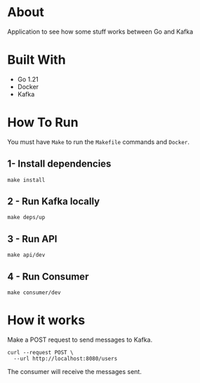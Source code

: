# About
Application to see how some stuff works between Go and Kafka

# Built With
- Go 1.21
- Docker
- Kafka

# How To Run
You must have `Make` to run the `Makefile` commands and `Docker`.

## 1- Install dependencies
```
make install
```

## 2 - Run Kafka locally
```
make deps/up
```
## 3 - Run API
```
make api/dev
```
## 4 - Run Consumer
```
make consumer/dev
```

# How it works
Make a POST request to send messages to Kafka.
```
curl --request POST \
  --url http://localhost:8080/users
```

The consumer will receive the messages sent.